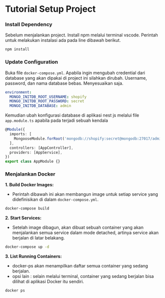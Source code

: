 # Tutorial Setup Project

### Install Dependency

Sebelum menjalankan project. Install npm melalui terminal vscode. Perintah untuk melakukan instalasi ada pada line dibawah berikut.

```bash
npm install
```

### Update Configuration

Buka file `docker-compose.yml`. Apabila ingin mengubah credential dari database yang akan dipakai di project ini silahkan dirubah. 
Username, password, dan nama database bebas. Menyesuaikan saja.

```yaml
environment:
  MONGO_INITDB_ROOT_USERNAME: shopify
  MONGO_INITDB_ROOT_PASSWORD: secret
  MONGO_INITDB_DATABASE: admin
```

Kemudian ubah konfigurasi database di aplikasi nest js melalui file `app.module.ts` apabila pada  terjadi sebuah kendala

```typescript
@Module({
  imports: [
    MongooseModule.forRoot('mongodb://shopify:secret@mongodb:27017/admin'), // ubah konfigurasi database di line ini
  ],
  controllers: [AppController],
  providers: [AppService],
})
export class AppModule {}
```


### Menjalankan Docker

**1. Build Docker Images:**

- Perintah dibawah ini akan membangun image untuk setiap service yang didefinisikan di dalam `docker-compose.yml`. 

```bash
docker-compose build
```

**2. Start Services:**

- Setelah image dibagun, akan dibuat sebuah container yang akan menjalankan semua service dalam mode detached, artinya service akan berjalan di latar belakang.

```bash
docker-compose up -d
```

**3. List Running Containers:**

- docker-ps akan menampilkan daftar semua container yang sedang berjalan.
- opsi lain : selain melalui terminal, container yang sedang berjalan bisa dilihat di aplikasi Docker itu sendiri.

```bash
docker ps
```
